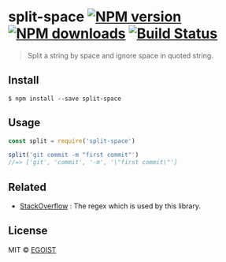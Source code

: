 # split-space [![NPM version](https://img.shields.io/npm/v/split-space.svg)](https://npmjs.com/package/split-space) [![NPM downloads](https://img.shields.io/npm/dm/split-space.svg)](https://npmjs.com/package/split-space) [![Build Status](https://img.shields.io/circleci/project/egoist/split-space/master.svg)](https://circleci.com/gh/egoist/split-space)

> Split a string by space and ignore space in quoted string.

## Install

```
$ npm install --save split-space
```

## Usage

```js
const split = require('split-space')

split('git commit -m "first commit"')
//=> ['git', 'commit', '-m', '\"first commit\"']
```

## Related

- [StackOverflow](http://stackoverflow.com/questions/16261635/javascript-split-string-by-space-but-ignore-space-in-quotes-notice-not-to-spli) : The regex which is used by this library.

## License

MIT © [EGOIST](https://github.com/egoist)
